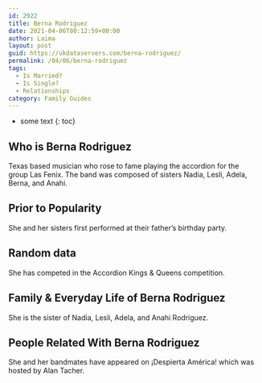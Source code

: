 ```yaml
---
id: 2922
title: Berna Rodriguez
date: 2021-04-06T00:12:59+00:00
author: Laima
layout: post
guid: https://ukdataservers.com/berna-rodriguez/
permalink: /04/06/berna-rodriguez
tags:
  - Is Married?
  - Is Single?
  - Relationships
category: Family Guides
---
```


* some text
{: toc}


## Who is Berna Rodriguez
                  
                  
                  
Texas based musician who rose to fame playing the accordion for the group Las Fenix. The band was composed of sisters Nadia, Lesli, Adela, Berna, and Anahi. 
                  
              
            
              
            
                
                
                
## Prior to Popularity
                  
                  
                  
She and her sisters first performed at their father&#8217;s birthday party.
                  
              
            
              
            
                
                
                
## Random data
                  
                  
                  
She has competed in the Accordion Kings & Queens competition.
                  
              
            
              
            
                
                
                
## Family & Everyday Life of Berna Rodriguez
                  
                  
                  
She is the sister of Nadia, Lesli, Adela, and Anahi Rodriguez.
                  
              
            
              
            
                
                
                
## People Related With Berna Rodriguez
                  
                  
                  
She and her bandmates have appeared on ¡Despierta América! which was hosted by Alan Tacher. 
                  
              
            
              
            
                
              
            
              
              
            
            
              
            
          
          
          